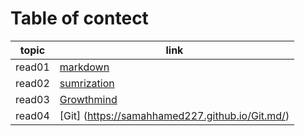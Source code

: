 

# Table of contect

| topic      | link |
| ----------- | ----------- |
| read01  | [markdown](https://github.com/samahhamed227/reasd1.git)     |
| read02  | [sumrization](https://github.com/samahhamed227/Summarization.md.git)        |
| read03  | [Growthmind](https://github.com/samahhamed227/reading-notes.git)        |
| read04   | [Git] (https://samahhamed227.github.io/Git.md/)      |
